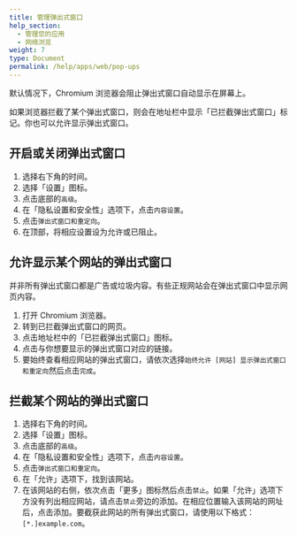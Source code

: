 ```yaml
---
title: 管理弹出式窗口
help_section:
  - 管理您的应用
  - 网络浏览
weight: 7
type: Document
permalink: /help/apps/web/pop-ups
---
```


默认情况下，Chromium 浏览器会阻止弹出式窗口自动显示在屏幕上。

如果浏览器拦截了某个弹出式窗口，则会在地址栏中显示「已拦截弹出式窗口」标记。你也可以允许显示弹出式窗口。

## 开启或关闭弹出式窗口

1. 选择右下角的时间。
2. 选择「设置」图标。
3. 点击底部的`高级`。
4. 在「隐私设置和安全性」选项下，点击`内容设置`。
5. 点击`弹出式窗口和重定向`。
6. 在顶部，将相应设置设为允许或已阻止。

## 允许显示某个网站的弹出式窗口

并非所有弹出式窗口都是广告或垃圾内容。有些正规网站会在弹出式窗口中显示网页内容。

1. 打开 Chromium 浏览器。
2. 转到已拦截弹出式窗口的网页。
3. 点击地址栏中的「已拦截弹出式窗口」图标。
4. 点击与你想要显示的弹出式窗口对应的链接。
5. 要始终查看相应网站的弹出式窗口，请依次选择`始终允许 [网站] 显示弹出式窗口和重定向`然后点击`完成`。

## 拦截某个网站的弹出式窗口

1. 选择右下角的时间。
2. 选择「设置」图标。
3. 点击底部的`高级`。
4. 在「隐私设置和安全性」选项下，点击`内容设置`。
5. 点击`弹出式窗口和重定向`。
6. 在「允许」选项下，找到该网站。
7. 在该网站的右侧，依次点击「更多」图标然后点击`禁止`。如果「允许」选项下方没有列出相应网站，请点击`禁止`旁边的添加。在相应位置输入该网站的网址后，点击添加。要截获此网站的所有弹出式窗口，请使用以下格式：`[*.]example.com`。